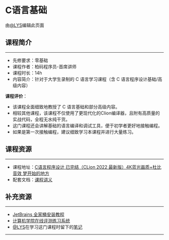 # C语言基础

由[@LYS](https://lys2021.com/)编辑此页面

## 课程简介

****

- 先修要求：零基础
- 课程作者：柏码程序员-首席讲师
- 课程时长：14h
- 内容简介：针对于大学生录制的 C 语言学习课程（含 C 语言程序设计基础/高级内容）

**课程评价**：

* 该课程全面细致地教授了 C 语言基础和部分高级内容。
* 相较其他课程，该课程不仅使用了更现代化的Clion编译器，且附有高质量的实战代码，全程无水纯干货。
* 这门课程还会讲解基础的语言编译和调试工具，便于初学者更好地接触编程。
* 如果是第一次接触编程，建议细致学习本课程并进行大量练习。

<!-- 介绍学习该门课程主观感受，内容包括但不限于：
    （1）课程覆盖的知识点范围
    （2）与同类课程相比它的优势与特点
    （3）学习这门课程的体验与感受
    （4）自学这门课的注意点（踩过的坑、难度预警等等）
    （5）... ...
-->

## 课程资源

****

- 课程地址：[C语言程序设计 已完结（CLion 2022 最新版）4K蓝光画质+杜比音效 梦开始的地方](https://www.bilibili.com/video/BV1Cr4y137os/?spm_id_from=333.999.0.0&vd_source=ce95ad6607d316dd76f87b90ab69fa3f)
- 配套文档：[课程讲义](https://www.itbaima.cn/document/jd3e8u5cmvx5gco6)

## 补充资源

****

* [JetBrains 全家桶安装教程](/开发工具/JetBrains全家桶.md)
* [计算机学院在线评测练习系统](http://www.haueacm.top/)
* [@LYS](https://lys2021.com/)在学习这门课程时留下的[笔记](https://lys2021.com/?p=686)

****